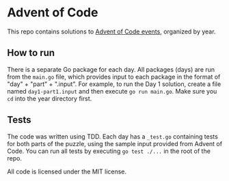 # Advent of Code

This repo contains solutions to [Advent of Code events](https://adventofcode.com/events), organized by year.

## How to run

There is a separate Go package for each day. All packages (days) are run from the `main.go` file, which provides input to each package in the format of "day" + "part" + ".input". For example, to run the Day 1 solution, create a file named `day1-part1.input` and then execute `go run main.go`. Make sure you `cd` into the year directory first.

## Tests

The code was written using TDD. Each day has a `_test.go` containing tests for both parts of the puzzle, using the sample input provided from Advent of Code. You can run all tests by executing `go test ./...` in the root of the repo.

All code is licensed under the MIT license.

